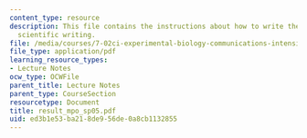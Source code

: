 ```yaml
---
content_type: resource
description: This file contains the instructions about how to write the results in
  scientific writing.
file: /media/courses/7-02ci-experimental-biology-communications-intensive-spring-2005/ed3b1e53ba218de956de0a8cb1132855_result_mpo_sp05.pdf
file_type: application/pdf
learning_resource_types:
- Lecture Notes
ocw_type: OCWFile
parent_title: Lecture Notes
parent_type: CourseSection
resourcetype: Document
title: result_mpo_sp05.pdf
uid: ed3b1e53-ba21-8de9-56de-0a8cb1132855
---
```

